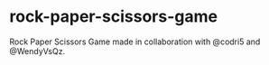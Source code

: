 # rock-paper-scissors-game
Rock Paper Scissors Game made in collaboration with @codri5 and @WendyVsQz.
